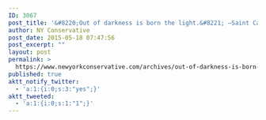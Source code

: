 ```yaml
---
ID: 3067
post_title: '&#8220;Out of darkness is born the light.&#8221; –Saint Catherine of Siena #PrayWithoutCeasing'
author: NY Conservative
post_date: 2015-05-18 07:47:56
post_excerpt: ""
layout: post
permalink: >
  https://www.newyorkconservative.com/archives/out-of-darkness-is-born-the-light-saint-catherine-of-siena-praywithoutceasing/
published: true
aktt_notify_twitter:
  - 'a:1:{i:0;s:3:"yes";}'
aktt_tweeted:
  - 'a:1:{i:0;s:1:"1";}'
---
```

<p><img src="http://www.newyorkconservative.com/wp-content/uploads/2015/05/051815_1147_Outofdarkne1.jpg" alt="" /></p>